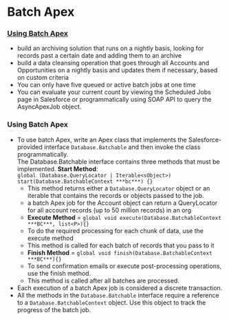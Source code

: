 # Batch Apex

### [Using Batch Apex](https://developer.salesforce.com/docs/atlas.en-us.apexcode.meta/apexcode/apex_batch_interface.htm)
* build an archiving solution that runs on a nightly basis, looking for records past a certain date and adding them to an archive
* build a data cleansing operation that goes through all Accounts and Opportunities on a nightly basis and updates them if necessary, based on custom criteria
* You can only have five queued or active batch jobs at one time
* You can evaluate your current count by viewing the Scheduled Jobs page in Salesforce or programmatically using SOAP API to query the AsyncApexJob object.

### Using Batch Apex
* To use batch Apex, write an Apex class that implements the Salesforce-provided interface `Database.Batchable` and then invoke the class programmatically.<br/>
The Database.Batchable interface contains three methods that must be implemented.
 <b>Start Method</b>: <br/>
  `global (Database.QueryLocator | Iterable<sObject>) start(Database.BatchableContext ***bc***) {}`
  * This method returns either a `Database.QueryLocator` object or an iterable that contains the records or objects passed to the job.
  * a batch Apex job for the Account object can return a QueryLocator for all account records (up to 50 million records) in an org
  * <b>Execute Method</b> = `global void execute(Database.BatchableContext ***BC***, list<P>){}`
  * To do the required processing for each chunk of data, use the execute method
  *  This method is called for each batch of records that you pass to it
  * <b>Finish Method</b> = `global void finish(Database.BatchableContext ***BC***){}`
  * To send confirmation emails or execute post-processing operations, use the finish method. 
  * This method is called after all batches are processed.
* Each execution of a batch Apex job is considered a discrete transaction.
* All the methods in the `Database.Batchable` interface require a reference to a `Database.BatchableContext` object. Use this object to track the progress of the batch job.

